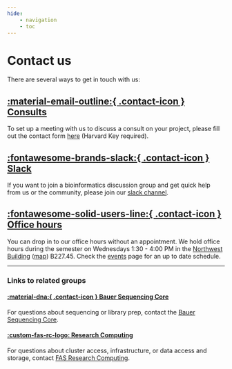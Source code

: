 ```yaml
---
hide:
    - navigation
    - toc
---
```


# Contact us

There are several ways to get in touch with us:

## [:material-email-outline:{ .contact-icon } Consults](https://forms.office.com/r/qwXEPbBvFK)

To set up a meeting with us to discuss a consult on your project, please fill out the contact form [here](https://forms.office.com/r/qwXEPbBvFK) (Harvard Key required).

## [:fontawesome-brands-slack:{ .contact-icon } Slack](https://fas-bioinformaticspub.slack.com)

If you want to join a bioinformatics discussion group and get quick help from us or the community, please join our [slack channel](https://fas-bioinformaticspub.slack.com).

## [:fontawesome-solid-users-line:{ .contact-icon } Office hours](events.md)

You can drop in to our office hours without an appointment. We hold office hours during the semester on Wednesdays 1:30 - 4:00 PM in the [Northwest Building](https://nw.fas.harvard.edu/) ([map](https://mapprod.cadm.harvard.edu/portal/apps/indoors/?appid=2c3969f8d1b14147920610a68f6db713&itemUniqueIdField=facility_id&itemSourceKey=Facilities&itemUniqueId=CA-04560)) B227.45. Check the [events](events.md) page for an up to date schedule. 

---

### Links to related groups

#### [:material-dna:{ .contact-icon } Bauer Sequencing Core](https://bauercore.fas.harvard.edu/)

For questions about sequencing or library prep, contact the [Bauer Sequencing Core](https://bauercore.fas.harvard.edu/).

#### [:custom-fas-rc-logo: Research Computing](https://www.rc.fas.harvard.edu/)

For questions about cluster access, infrastructure, or data access and storage, contact [FAS Research Computing](https://www.rc.fas.harvard.edu/). 